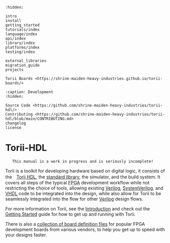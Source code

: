 ```{toctree}
:hidden:

intro
install
getting_started
tutorials/index
language/index
api/index
library/index
platforms/index
testing/index

external_libraries
migration_guide
projects

Torii Boards <https://shrine-maiden-heavy-industries.github.io/torii-boards/>
```

```{toctree}
:caption: Development
:hidden:

Source Code <https://github.com/shrine-maiden-heavy-industries/torii-hdl/>
Contributing <https://github.com/shrine-maiden-heavy-industries/torii-hdl/blob/main/CONTRIBUTING.md>
changelog
license

```

# Torii-HDL

```{warning}
   This manual is a work in progress and is seriously incomplete!
```

Torii is a toolkit for developing hardware based on digital logic, it consists of the　[Torii <abbr title="Hardware Definition Language">HDL</abbr>], the [standard library], the simulator, and the build system. It covers all steps of the typical <abbr title="Field Programmable Gate Array">FPGA</abbr> development workflow while not restricting the choice of tools, allowing existing [Verilog], [SystemVerilog], and [VHDL] code to be integrated into the design, while also allow for Torii to be seamlessly integrated into the flow for other [Verilog] design flows.

For more information on Torii, see the [Introduction] and check out the [Getting Started] guide for how to get up and running with Torii.

There is also a [collection of board definition files] for popular FPGA development boards from various vendors, to help you get up to speed with your designs faster.

[Verilog]: https://ieeexplore.ieee.org/document/1620780
[SystemVerilog]: https://ieeexplore.ieee.org/document/8299595
[VHDL]: https://ieeexplore.ieee.org/document/8938196
[Torii <abbr title="Hardware Definition Language">HDL</abbr>]: ./language/index.md
[standard library]: ./library/index.md
[Introduction]: ./intro.md
[Getting Started]: ./getting_started.md
[collection of board definition files]: https://torii-boards.shmdn.link/
